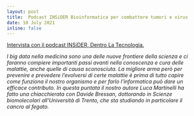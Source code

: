 ```yaml
---
layout: post
title:  Podcast INSiDER Bioinformatica per combattere tumori e virus
date: 10 July 2021
inline: false
---
```



[Intervista con il  podcast INSiDER, Dentro La Tecnologia.](https://www.dentrolatecnologia.it/s3e28?t=260)


*I big data nella medicina sono una delle nuove frontiere della scienza e ci faranno compiere importanti passi avanti nella conoscenza e cura delle malattie, anche quelle di causa sconosciuta. La migliore arma però per prevenire e prevedere l’evolversi di certe malattie è prima di tutto capire come funziona il nostro organismo e per farlo l’informatica può dare un efficace contributo. In questa puntata il nostro autore Luca Martinelli ha fatto una chiacchierata con Davide Bressan, dottorando in Scienze biomolecolari all’Università di Trento, che sta studiando in particolare il cancro al fegato.*

